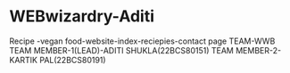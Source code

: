 # WEBwizardry-Aditi
Recipe -vegan food-website-index-reciepies-contact page
TEAM-WWB
TEAM MEMBER-1(LEAD)-ADITI SHUKLA(22BCS80151)
TEAM MEMBER-2-KARTIK PAL(22BCS80191)
